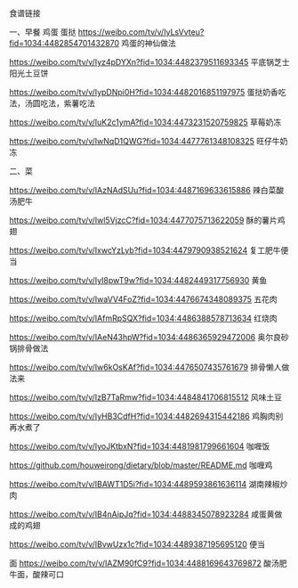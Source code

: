 食谱链接

一、早餐 鸡蛋 蛋挞
https://weibo.com/tv/v/IyLsVvteu?fid=1034:4482854701432870  鸡蛋的神仙做法

https://weibo.com/tv/v/Iyz4pDYXn?fid=1034:4482379511693345  平底锅芝士阳光土豆饼

https://weibo.com/tv/v/IypDNpi0H?fid=1034:4482016851197975 蛋挞奶香吃法，汤圆吃法，紫薯吃法

https://weibo.com/tv/v/IuK2c1ymA?fid=1034:4473231520759825 草莓奶冻

https://weibo.com/tv/v/IwNqD1QWG?fid=1034:4477761348108325 旺仔牛奶冻

二、菜

https://weibo.com/tv/v/IAzNAdSUu?fid=1034:4487169633615886 辣白菜酸汤肥牛

https://weibo.com/tv/v/Iwl5VjzcC?fid=1034:4477075713622059 酥的薯片鸡翅

https://weibo.com/tv/v/IxwcYzLyb?fid=1034:4479790938521624 复工肥牛便当

https://weibo.com/tv/v/IyI8pwT9w?fid=1034:4482449317756930  黄鱼

https://weibo.com/tv/v/IwaVV4FoZ?fid=1034:4476674348089375 五花肉

https://weibo.com/tv/v/IAfmRpSQX?fid=1034:4486388578713634  红烧肉

https://weibo.com/tv/v/IAeN43hpW?fid=1034:4486365929472006 奥尔良砂锅排骨做法

https://weibo.com/tv/v/Iw6kOsKAf?fid=1034:4476507435761679  排骨懒人做法来

https://weibo.com/tv/v/IzB7TaRmw?fid=1034:4484841706815512 风味土豆

https://weibo.com/tv/v/IyHB3CdfH?fid=1034:4482694315442186 鸡胸肉别再水煮了

https://weibo.com/tv/v/IyoJKtbxN?fid=1034:4481981799661604 咖喱饭

https://github.com/houweirong/dietary/blob/master/README.md 咖喱鸡

https://weibo.com/tv/v/IBAWT1D5i?fid=1034:4489593861636114 湖南辣椒炒肉

https://weibo.com/tv/v/IB4nAipJq?fid=1034:4488345078923284 咸蛋黄做成的鸡翅

https://weibo.com/tv/v/IBvwUzx1c?fid=1034:4489387195695120 便当

面
https://weibo.com/tv/v/IAZM90fC9?fid=1034:4488169643769872 酸汤肥牛面，酸辣可口

